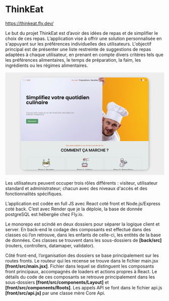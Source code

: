 # ThinkEat

https://thinkeat.fly.dev/

Le but du projet ThinkEat est d’avoir des idées de repas et de simplifier le choix de ces repas. L’application vise à offrir une solution personnalisée en s'appuyant sur les préférences individuelles des utilisateurs. L'objectif principal est de présenter une liste restreinte de suggestions de repas adaptées à chaque utilisateur, en prenant en compte divers critères tels que les préférences alimentaires, le temps de préparation, la faim, les ingrédients ou les régimes alimentaires.

![Home page](/HomeMarkDown.png "Page d'acceuil.")

Les utilisateurs peuvent occuper trois rôles différents : visiteur, utilisateur standard et administrateur; chacun avec des niveaux d'accès et des fonctionnalités spécifiques. 

L’application est codée en full JS avec React coté front et Node.js/Express coté back. C’est avec Render que je la déploie, la base de donnée postgreSQL est hébergée chez Fly.io.

Le monorepo est scindé en deux dossiers pour séparer la logique client et server. En back-end le codage des composants est effectué dans des classes où l’on retrouve, dans les enfants de celle-ci, les entités de la base de données. Ces classes se trouvent dans les sous-dossiers de **[back/src]** (routers, controllers, datamaper, validator).  

Côté front-end, l’organisation des dossiers se base principalement sur les routes fronts. Le routeur qui les recense se trouve dans le fichier main.jsx **[front/src/main.jsx]**. Fichier dans lequel se distinguent les composants front principaux, accompagnés de loaders et actions propres à React.
Le détails du code de ces composants se retrouve principalement dans les sous-dossiers **[front/src/components/Layout]** et **[front/src/components/Roots]**. Les appels API se font dans le fichier api.js **[front/src/api.js]** par une classe mère Core Api.
